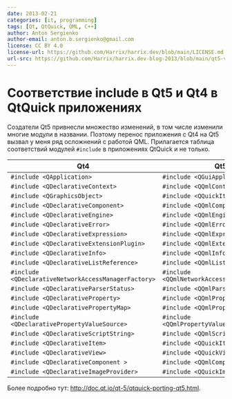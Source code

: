 ```yaml
---
date: 2013-02-21
categories: [it, programming]
tags: [Qt, QtQuick, QML, C++]
author: Anton Sergienko
author-email: anton.b.sergienko@gmail.com
license: CC BY 4.0
license-url: https://github.com/Harrix/harrix.dev/blob/main/LICENSE.md
url-src: https://github.com/Harrix/harrix.dev-blog-2013/blob/main/qt5-vs-qt4/qt5-vs-qt4.md
---
```


# Соответствие include в Qt5 и Qt4 в QtQuick приложениях

Создатели Qt5 привнесли множество изменений, в том числе изменили многие модули в названии. Поэтому перенос приложения с Qt4 на Qt5 вызвал у меня ряд осложнений с работой QML. Прилагается таблица соответствий модулей `#include` в приложениях QtQuick и не только.

| Qt4                                                  | Qt5                                          |
| ---------------------------------------------------- | -------------------------------------------- |
| `#include <QApplication>`                            | `#include <QGuiApplication>`                 |
| `#include <QDeclarativeContext>`                     | `#include <QQmlContext>`                     |
| `#include <QGraphicsObject>`                         | `#include <QQuickItem>`                      |
| `#include <QDeclarativeComponent>`                   | `#include <QQmlComponent>`                   |
| `#include <QDeclarativeEngine>`                      | `#include <QQmlEngine>`                      |
| `#include <QDeclarativeError>`                       | `#include <QQmlError>`                       |
| `#include <QDeclarativeExpression>`                  | `#include <QQmlExpression>`                  |
| `#include <QDeclarativeExtensionPlugin>`             | `#include <QQmlExtensionPlugin>`             |
| `#include <QDeclarativeInfo>`                        | `#include <QQmlInfo>`                        |
| `#include <QDeclarativeListReference>`               | `#include <QQmlListReference>`               |
| `#include <QDeclarativeNetworkAccessManagerFactory>` | `#include <QQmlNetworkAccessManagerFactory>` |
| `#include <QDeclarativeParserStatus>`                | `#include <QQmlParserStatus>`                |
| `#include <QDeclarativeProperty>`                    | `#include <QQmlProperty>`                    |
| `#include <QDeclarativePropertyMap>`                 | `#include <QQmlPropertyMap>`                 |
| `#include <QDeclarativePropertyValueSource>`         | `#include <QQmlPropertyValueSource>`         |
| `#include <QDeclarativeScriptString>`                | `#include <QQmlScriptString>`                |
| `#include <QDeclarativeItem>`                        | `#include <QQuickItem>`                      |
| `#include <QDeclarativeView>`                        | `#include <QQuickView>`                      |
| `#include <QDeclarativeComponent >`                  | `#include <QQmlComponent>`                   |
| `#include <QDeclarativeImageProvider>`               | `#include <QQuickImageProvide>`              |

Более подробно тут: <http://doc.qt.io/qt-5/qtquick-porting-qt5.html>.
